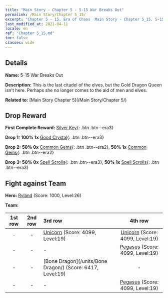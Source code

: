 ```yaml
---
title: "Main Story - Chapter 5 - 5-15 War Breaks Out"
permalink: /Main Story/Chapter 5_15/
excerpt: "Chapter 5 - 15. Era of Chaos  Main Story - Chapter 5_15. 5-15 War Breaks Out"
last_modified_at: 2021-04-11
locale: en
ref: "Chapter 5_15.md"
toc: false
classes: wide
---
```


## Details

 **Name:** 5-15 War Breaks Out

 **Description:** This is the last citadel of the elves, but the Gold Dragon Queen isn't here. Perhaps she no longer comes to the aid of men and elves.

 **Related to:** [Main Story Chapter 5](/Main Story/Chapter 5/)

## Drop Reward

 **First Complete Reward:** [Silver Key](/Items/con_693/){: .btn .btn--era3}

 **Drop 1:** **100% 1x** [Good Crystal](/Items/mat_17/){: .btn .btn--era3}

 **Drop 2:** **50% 0x** [Common Gems](/Items/mat_10/){: .btn .btn--era2}, **50% 1x** [Common Gems](/Items/mat_10/){: .btn .btn--era2}

 **Drop 3:** **50% 0x** [Spell Scrolls](/Items/con_694/){: .btn .btn--era3}, **50% 1x** [Spell Scrolls](/Items/con_694/){: .btn .btn--era3}


## Fight against Team
 **Hero:** [Ryland](/heroes/Ryland/) (Score: 1000, Level:26)

 **Team:**


  | 1st row | 2nd row | 3rd row | 4th row |
  |:----:|:----:|:----|:----:|
  | - | - | [Unicorn](/units/Unicorn/) (Score: 4099, Level:19)  | [Unicorn](/units/Unicorn/) (Score: 4099, Level:19)  |
  | - | - | - | [Pegasus](/units/Pegasus/) (Score: 4099, Level:19)  |
  | - | - | [Bone Dragon](/units/Bone Dragon/) (Score: 6417, Level:19)  | - |
  | - | - | - | [Pegasus](/units/Pegasus/) (Score: 4099, Level:19)  |


